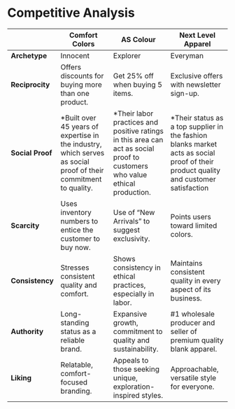 # Competitive Analysis

|                        | Comfort Colors         | AS Colour                 | Next Level Apparel                    |
|------------------------|------------------------|---------------------------|--------------------------------------|
| **Archetype**          | Innocent               | Explorer                  | Everyman                             |
| **Reciprocity**        | Offers discounts for buying more than one product. | Get 25% off when buying 5 items. | Exclusive offers with newsletter sign-up. |
| **Social Proof**       | *Built over 45 years of expertise in the industry, which serves as social proof of their commitment to quality. | *Their labor practices and positive ratings in this area can act as social proof to customers who value ethical production. | *Their status as a top supplier in the fashion blanks market acts as social proof of their product quality and customer satisfaction |
| **Scarcity**           | Uses inventory numbers to entice the customer to buy now. | Use of “New Arrivals” to suggest exclusivity. | Points users toward limited colors. |
| **Consistency**        | Stresses consistent quality and comfort. | Shows consistency in ethical practices, especially in labor. | Maintains consistent quality in every aspect of its business. |
| **Authority**          | Long-standing status as a reliable brand. | Expansive growth, commitment to quality and sustainability. | #1 wholesale producer and seller of premium quality blank apparel. |
| **Liking**             | Relatable, comfort-focused branding. | Appeals to those seeking unique, exploration-inspired styles. | Approachable, versatile style for everyone. |